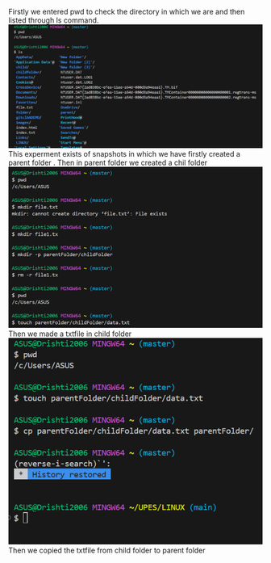 Firstly we entered pwd to check the directory in which we are and then listed through ls command.
![kl](./images/lab4.1.png)
This experment exists of snapshots in which we have firstly created a parent folder .
Then in parent folder we created a chil folder
![hi](./images/lab4.2-1.png)
Then we made a txtfile in child folder
![ij](./images/lab4,3.png)
Then we copied the txtfile from child folder to parent folder

